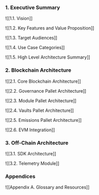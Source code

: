 ### 1. Executive Summary

![[1.1. Vision]]

![[1.2. Key Features and Value Proposition]]

![[1.3. Target Audiences]]

![[1.4. Use Case Categories]]

![[1.5. High Level Architecture Summary]]
### 2. Blockchain Architecture
![[2.1. Core Blockchain Architecture]]

![[2.2. Governance Pallet Architecture]]

![[2.3. Module Pallet Architecture]]

![[2.4. Vaults Pallet Architecture]]

![[2.5. Emissions Pallet Architecture]]

![[2.6. EVM Integration]]
### 3. Off-Chain Architecture
![[3.1. SDK Architecture]]

![[3.2. Telemetry Module]]

### Appendices
![[Appendix A. Glossary and Resources]]